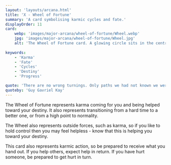 ```yaml
---
layout: 'layouts/arcana.html'
title: 'X - Wheel of Fortune'
summary: 'A card symbolising karmic cycles and fate.'
displayOrder: 11
card:
    webp: 'images/major-arcana/wheel-of-fortune/Wheel.webp'
    jpg: 'images/major-arcana/wheel-of-fortune/Wheel.jpg'
    alt: 'The Wheel of Fortune card. A glowing circle sits in the centre of a card, with 8 karmas revolving around it like a wheel.'
    
keywords:
    - 'Karma'
    - 'Fate'
    - 'Cycles'
    - 'Destiny'
    - 'Progress'

quote: 'There are no wrong turnings. Only paths we had not known we were meant to walk.'
quoteby: 'Guy Gavriel Kay'
---
```


The Wheel of Fortune represents karma coming for you and being helped toward your destiny. It also represents transitioning from a hard time to a better one, or from a high point to normality.

The Wheel also represents outside forces, such as karma, so if you like to hold control then you may feel helpless - know that this is helping you toward your destiny. 

This card also represents karmic action, so be prepared to receive what you hand out. If you help others, expect help in return. If you have hurt someone, be prepared to get hurt in turn.